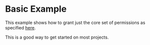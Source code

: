 # Basic Example

This example shows how to grant just the core set of permissions as specified [here](../../main.tf).

This is a good way to get started on most projects.
